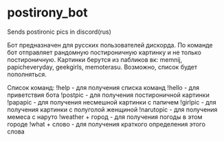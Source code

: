 # postirony_bot
Sends postironic pics in discord(rus)

Бот предназначен для русских пользователей дискорда.
По команде бот отправляет рандомную постироничную картинку и не только постироничную.
Картинки берутся из пабликов вк: memnij, papicheveryday, geekgirls, memoterasu. Возможно, список будет пополняться.

Список команд:
!help - для получения списка команд
!hello - для приветствия бота
!postpic - для получения постироничной картинки
!papapic - для получения несмешной картинки с папичем
!girlpic - для получения картинки с полуголой женщиной
!narutopic - для получения мемеса с наруто
!weather + город - для получения погоды в этом городе
!what + слово - для получения краткого определения этого слова

